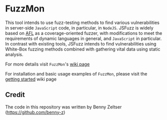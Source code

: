 # FuzzMon

This tool intends to use fuzz-testing methods to find various vulnerabilities in server-side `JavaScript` code, in particular, in `NodeJS`. JSFuzz is widely based on [AFL](http://lcamtuf.coredump.cx/afl/) as a coverage-oriented fuzzer, with modifications to meet the requirements of dynamic languages in general, and `JavaScript` in particular. In contrast with existing tools, JSFuzz intends to find vulnerabilities using White-Box fuzzing methods combined with gathering vital data using static analysis.

For more details visit `FuzzMon`'s [wiki page](https://github.ibm.com/JSFuzz/JSFuzz/wiki/JSFuzz)

For installation and basic usage examples of `FuzzMon`, please visit the [getting started](https://github.ibm.com/JSFuzz/JSFuzz/wiki/Getting-started) wiki page

## Credit
The code in this repository was written by Benny Zeltser (https://github.com/benny-z)
